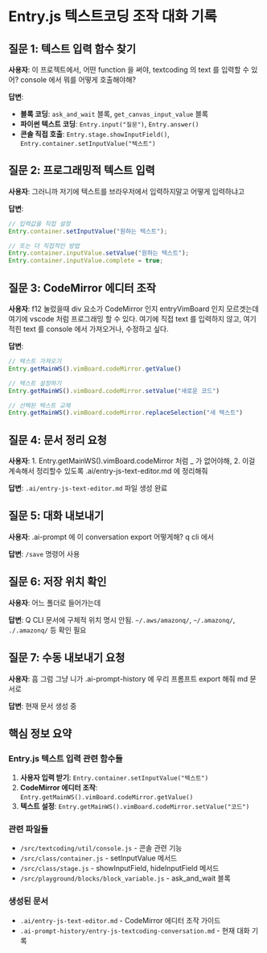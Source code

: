 # Entry.js 텍스트코딩 조작 대화 기록

## 질문 1: 텍스트 입력 함수 찾기
**사용자**: 이 프로젝트에서, 어떤 function 을 써야, textcoding 의 text 를 입력할 수 있어? console 에서 뭐를 어떻게 호출해야해?

**답변**: 
- **블록 코딩**: `ask_and_wait` 블록, `get_canvas_input_value` 블록
- **파이썬 텍스트 코딩**: `Entry.input("질문")`, `Entry.answer()`
- **콘솔 직접 호출**: `Entry.stage.showInputField()`, `Entry.container.setInputValue("텍스트")`

## 질문 2: 프로그래밍적 텍스트 입력
**사용자**: 그러니까 저기에 텍스트를 브라우저에서 입력하지말고 어떻게 입력하냐고

**답변**:
```javascript
// 입력값을 직접 설정
Entry.container.setInputValue("원하는 텍스트");

// 또는 더 직접적인 방법
Entry.container.inputValue.setValue("원하는 텍스트");
Entry.container.inputValue.complete = true;
```

## 질문 3: CodeMirror 에디터 조작
**사용자**: f12 눌렀을때 div 요소가 CodeMirror 인지 entryVimBoard 인지 모르겟는데 여기에 vscode 처럼 프로그래밍 할 수 있다. 여기에 직접 text 를 입력하지 않고, 여기 적힌 text 를 console 에서 가져오거나, 수정하고 싶다.

**답변**:
```javascript
// 텍스트 가져오기
Entry.getMainWS().vimBoard.codeMirror.getValue()

// 텍스트 설정하기
Entry.getMainWS().vimBoard.codeMirror.setValue("새로운 코드")

// 선택된 텍스트 교체
Entry.getMainWS().vimBoard.codeMirror.replaceSelection("새 텍스트")
```

## 질문 4: 문서 정리 요청
**사용자**: 1. Entry.getMainWS().vimBoard.codeMirror 처럼 _ 가 없어야해, 2. 이걸 계속해서 정리할수 있도록 .ai/entry-js-text-editor.md 에 정리해줘

**답변**: `.ai/entry-js-text-editor.md` 파일 생성 완료

## 질문 5: 대화 내보내기
**사용자**: .ai-prompt 에 이 conversation export 어떻게해? q cli 에서

**답변**: `/save` 명령어 사용

## 질문 6: 저장 위치 확인
**사용자**: 어느 폴더로 들어가는데

**답변**: Q CLI 문서에 구체적 위치 명시 안됨. `~/.aws/amazonq/`, `~/.amazonq/`, `./.amazonq/` 등 확인 필요

## 질문 7: 수동 내보내기 요청
**사용자**: 흠 그럼 그냥 니가 .ai-prompt-history 에 우리 프롬프트 export 해줘 md 문서로

**답변**: 현재 문서 생성 중

## 핵심 정보 요약

### Entry.js 텍스트 입력 관련 함수들
1. **사용자 입력 받기**: `Entry.container.setInputValue("텍스트")`
2. **CodeMirror 에디터 조작**: `Entry.getMainWS().vimBoard.codeMirror.getValue()`
3. **텍스트 설정**: `Entry.getMainWS().vimBoard.codeMirror.setValue("코드")`

### 관련 파일들
- `/src/textcoding/util/console.js` - 콘솔 관련 기능
- `/src/class/container.js` - setInputValue 메서드
- `/src/class/stage.js` - showInputField, hideInputField 메서드
- `/src/playground/blocks/block_variable.js` - ask_and_wait 블록

### 생성된 문서
- `.ai/entry-js-text-editor.md` - CodeMirror 에디터 조작 가이드
- `.ai-prompt-history/entry-js-textcoding-conversation.md` - 현재 대화 기록
